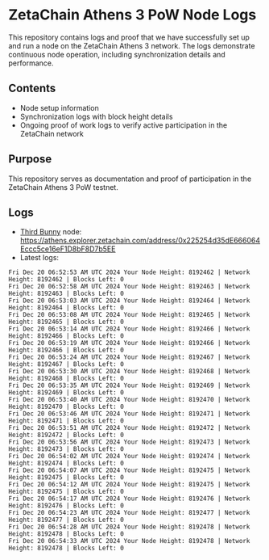 # ZetaChain Athens 3 PoW Node Logs
This repository contains logs and proof that we have successfully set up and run a node on the ZetaChain Athens 3 network. The logs demonstrate continuous node operation, including synchronization details and performance.

## Contents
- Node setup information
- Synchronization logs with block height details
- Ongoing proof of work logs to verify active participation in the ZetaChain network

## Purpose
This repository serves as documentation and proof of participation in the ZetaChain Athens 3 PoW testnet.

## Logs

- [Third Bunny](https://thirdbunny.xyz/) node: https://athens.explorer.zetachain.com/address/0x225254d35dE666064Eccc5ce16eF1D8bF8D7b5EE
- Latest logs:
```
Fri Dec 20 06:52:53 AM UTC 2024 Your Node Height: 8192462 | Network Height: 8192462 | Blocks Left: 0
Fri Dec 20 06:52:58 AM UTC 2024 Your Node Height: 8192463 | Network Height: 8192463 | Blocks Left: 0
Fri Dec 20 06:53:03 AM UTC 2024 Your Node Height: 8192464 | Network Height: 8192464 | Blocks Left: 0
Fri Dec 20 06:53:08 AM UTC 2024 Your Node Height: 8192465 | Network Height: 8192465 | Blocks Left: 0
Fri Dec 20 06:53:14 AM UTC 2024 Your Node Height: 8192466 | Network Height: 8192466 | Blocks Left: 0
Fri Dec 20 06:53:19 AM UTC 2024 Your Node Height: 8192466 | Network Height: 8192466 | Blocks Left: 0
Fri Dec 20 06:53:24 AM UTC 2024 Your Node Height: 8192467 | Network Height: 8192467 | Blocks Left: 0
Fri Dec 20 06:53:30 AM UTC 2024 Your Node Height: 8192468 | Network Height: 8192468 | Blocks Left: 0
Fri Dec 20 06:53:35 AM UTC 2024 Your Node Height: 8192469 | Network Height: 8192469 | Blocks Left: 0
Fri Dec 20 06:53:40 AM UTC 2024 Your Node Height: 8192470 | Network Height: 8192470 | Blocks Left: 0
Fri Dec 20 06:53:46 AM UTC 2024 Your Node Height: 8192471 | Network Height: 8192471 | Blocks Left: 0
Fri Dec 20 06:53:51 AM UTC 2024 Your Node Height: 8192472 | Network Height: 8192472 | Blocks Left: 0
Fri Dec 20 06:53:56 AM UTC 2024 Your Node Height: 8192473 | Network Height: 8192473 | Blocks Left: 0
Fri Dec 20 06:54:02 AM UTC 2024 Your Node Height: 8192474 | Network Height: 8192474 | Blocks Left: 0
Fri Dec 20 06:54:07 AM UTC 2024 Your Node Height: 8192475 | Network Height: 8192475 | Blocks Left: 0
Fri Dec 20 06:54:12 AM UTC 2024 Your Node Height: 8192475 | Network Height: 8192475 | Blocks Left: 0
Fri Dec 20 06:54:17 AM UTC 2024 Your Node Height: 8192476 | Network Height: 8192476 | Blocks Left: 0
Fri Dec 20 06:54:23 AM UTC 2024 Your Node Height: 8192477 | Network Height: 8192477 | Blocks Left: 0
Fri Dec 20 06:54:28 AM UTC 2024 Your Node Height: 8192478 | Network Height: 8192478 | Blocks Left: 0
Fri Dec 20 06:54:33 AM UTC 2024 Your Node Height: 8192478 | Network Height: 8192478 | Blocks Left: 0
```
